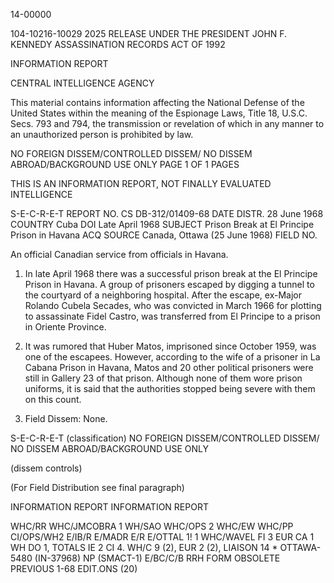 14-00000

104-10216-10029
2025 RELEASE UNDER THE PRESIDENT JOHN F. KENNEDY ASSASSINATION RECORDS ACT OF 1992

INFORMATION REPORT

CENTRAL INTELLIGENCE AGENCY

This material contains information affecting the National Defense of the United States within the meaning of the Espionage Laws, Title 18, U.S.C. Secs. 793 and 794, the transmission or revelation of which in any manner to an unauthorized person is prohibited by law.

NO FOREIGN DISSEM/CONTROLLED DISSEM/
NO DISSEM ABROAD/BACKGROUND USE ONLY
PAGE 1 OF 1 PAGES

THIS IS AN INFORMATION REPORT, NOT FINALLY EVALUATED INTELLIGENCE

S-E-C-R-E-T
REPORT NO. CS DB-312/01409-68
DATE DISTR. 28 June 1968
COUNTRY Cuba
DOI Late April 1968
SUBJECT Prison Break at El Principe Prison in Havana
ACQ
SOURCE Canada, Ottawa (25 June 1968)
FIELD NO.

An official Canadian service from officials in Havana.

1. In late April 1968 there was a successful prison break at the El Principe Prison in Havana. A group of prisoners escaped by digging a tunnel to the courtyard of a neighboring hospital. After the escape, ex-Major Rolando Cubela Secades, who was convicted in March 1966 for plotting to assassinate Fidel Castro, was transferred from El Principe to a prison in Oriente Province.

2. It was rumored that Huber Matos, imprisoned since October 1959, was one of the escapees. However, according to the wife of a prisoner in La Cabana Prison in Havana, Matos and 20 other political prisoners were still in Gallery 23 of that prison. Although none of them wore prison uniforms, it is said that the authorities stopped being severe with them on this count.

3. Field Dissem: None.

S-E-C-R-E-T
(classification)
NO FOREIGN DISSEM/CONTROLLED DISSEM/
NO DISSEM ABROAD/BACKGROUND USE ONLY

(dissem controls)

(For Field Distribution see final paragraph)

INFORMATION REPORT INFORMATION REPORT

WHC/RR
WHC/JMCOBRA 1
WH/SAO
WHC/OPS 2
WHC/EW
WHC/PP
CI/OPS/WH2
E/IB/R
E/MADR
E/R
E/OTTAL
1!
1
WHC/WAVEL
FI 3
EUR CA
1
WH
DO 1,
TOTALS IE 2 CI 4.
WH/C 9 (2), EUR 2 (2),
LIAISON
14 *
OTTAWA-5480
(IN-37968)
NP (SMACT-1)
E/BC/C/B
RRH
FORM
OBSOLETE PREVIOUS
1-68
EDIT.ONS
(20)
